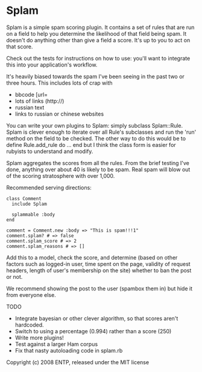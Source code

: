 Splam
=====

Splam is a simple spam scoring plugin.  It contains a set of rules that are run on a field
to help you determine the likelihood of that field being spam.  It doesn't do anything
other than give a field a score.  It's up to you to act on that score.

Check out the tests for instructions on how to use: you'll want to integrate this into
your application's workflow.

It's heavily biased towards the spam I've been seeing in the past two or three hours.
This includes lots of crap with
- bbcode [url=
- lots of links (http://)
- russian text
- links to russian or chinese websites

You can write your own plugins to Splam: simply subclass Splam::Rule. Splam is clever enough
to iterate over all Rule's subclasses and run the 'run' method on the field to be checked.
The other way to do this would be to define Rule.add_rule do ... end but I think the class
form is easier for rubyists to understand and modify.

Splam aggregates the scores from all the rules.  From the brief testing I've done, anything over
about 40 is likely to be spam.  Real spam will blow out of the scoring stratosphere with over 1,000.

Recommended serving directions:

    class Comment
      include Splam
      
      splammable :body
    end
    
    comment = Comment.new :body => "This is spam!!!1"
    comment.splam? # => false
    comment.splam_score # => 2
    comment.splam_reasons # => []

Add this to a model, check the score, and determine (based on other factors such as logged-in
user, time spent on the page, validity of request headers, length of user's membership on the 
site) whether to ban the post or not. 

We recommend showing the post to the user (spambox them in) but hide it from everyone else.

TODO

- Integrate bayesian or other clever algorithm, so that scores aren't hardcoded.
- Switch to using a percentage (0.994) rather than a score (250)
- Write more plugins!
- Test against a larger Ham corpus
- Fix that nasty autoloading code in splam.rb

Copyright (c) 2008 ENTP, released under the MIT license
